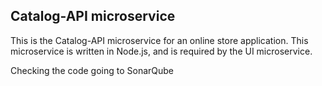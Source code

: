 ## Catalog-API microservice

This is the Catalog-API microservice for an online store application. This microservice is written in Node.js, and is required by the UI microservice.

Checking the code going to SonarQube

